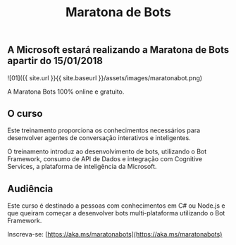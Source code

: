 ﻿---
title: "Maratona de Bots"
comments: true
excerpt_separator: "Ler mais"
categories:
  - News
tags:
  - News
---

## A Microsoft estará realizando a Maratona de Bots apartir do 15/01/2018

![01]({{ site.url }}{{ site.baseurl }}/assets/images/maratonabot.png)


A Maratona Bots 100% online e gratuito.

## O curso
Este treinamento proporciona os conhecimentos necessários para desenvolver agentes de conversação interativos e inteligentes.

O treinamento introduz ao desenvolvimento de bots, utilizando o Bot Framework, consumo de API de Dados e integração com Cognitive Services, a plataforma de inteligência da Microsoft.


## Audiência
Este curso é destinado a pessoas com conhecimentos em C# ou Node.js e que queiram começar a desenvolver bots multi-plataforma utilizando o Bot Framework.

Inscreva-se: [https://aka.ms/maratonabots](https://aka.ms/maratonabots)

